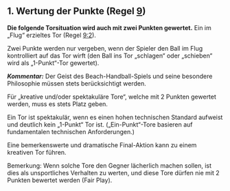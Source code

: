 ## 1. Wertung der Punkte (Regel [9](#9:1))

**Die folgende Torsituation wird auch mit zwei Punkten gewertet.**
Ein im „Flug“ erzieltes Tor (Regel [9:2](#9:2)).

Zwei Punkte werden nur vergeben, wenn der Spieler den Ball im Flug
kontrolliert auf das Tor wirft (den Ball ins Tor „schlagen“ oder „schieben“
wird als „1-Punkt“-Tor gewertet).

***Kommentar:***
Der Geist des Beach-Handball-Spiels und seine besondere Philosophie
müssen stets berücksichtigt werden.

Für „kreative und/oder spektakuläre Tore“, welche mit 2 Punkten gewertet
werden, muss es stets Platz geben.

Ein Tor ist spektakulär, wenn es einen hohen technischen Standard
aufweist und deutlich kein „1-Punkt“ Tor ist. („Ein-Punkt“-Tore basieren auf
fundamentalen technischen Anforderungen.)

Eine bemerkenswerte und dramatische Final-Aktion kann zu einem
kreativen Tor führen.

Bemerkung: Wenn solche Tore den Gegner lächerlich machen sollen, ist
dies als unsportliches Verhalten zu werten, und diese Tore dürfen nie mit 2
Punkten bewertet werden (Fair Play).
